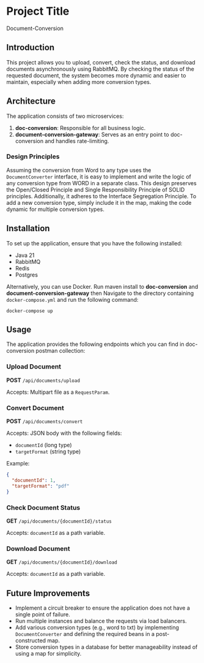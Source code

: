 
# Project Title
Document-Conversion

## Introduction
This project allows you to upload, convert, check the status, and download documents asynchronously using RabbitMQ. By checking the status of the requested document, the system becomes more dynamic and easier to maintain, especially when adding more conversion types.

## Architecture
The application consists of two microservices:
1. **doc-conversion**: Responsible for all business logic.
2. **document-conversion-gateway**: Serves as an entry point to doc-conversion and handles rate-limiting.

### Design Principles
Assuming the conversion from Word to any type uses the `DocumentConverter` interface, it is easy to implement and write the logic of any conversion type from WORD in a separate class. This design preserves the Open/Closed Principle and Single Responsibility Principle of SOLID principles. Additionally, it adheres to the Interface Segregation Principle. To add a new conversion type, simply include it in the map, making the code dynamic for multiple conversion types.

## Installation
To set up the application, ensure that you have the following installed:
- Java 21
- RabbitMQ
- Redis
- Postgres

Alternatively, you can use Docker. Run maven install to  **doc-conversion** and **document-conversion-gateway** then  Navigate to the directory containing `docker-compose.yml` and run the following command:
```
docker-compose up
```

## Usage
The application provides the following endpoints which you can find in doc-conversion postman collection:

### Upload Document
**POST** `/api/documents/upload`

Accepts: Multipart file as a `RequestParam`.

### Convert Document
**POST** `/api/documents/convert`

Accepts: JSON body with the following fields:
- `documentId` (long type)
- `targetFormat` (string type)

Example:
```json
{
  "documentId": 1,
  "targetFormat": "pdf"
}
```

### Check Document Status
**GET** `/api/documents/{documentId}/status`

Accepts: `documentId` as a path variable.

### Download Document
**GET** `/api/documents/{documentId}/download`

Accepts: `documentId` as a path variable.

## Future Improvements
- Implement a circuit breaker to ensure the application does not have a single point of failure.
- Run multiple instances and balance the requests via load balancers.
- Add various conversion types (e.g., word to txt) by implementing `DocumentConverter` and defining the required beans in a post-constructed map.
- Store conversion types in a database for better manageability instead of using a map for simplicity.
